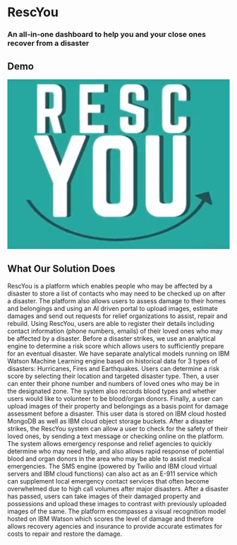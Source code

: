 # RescYou
### An all-in-one dashboard to help you and your close ones recover from a disaster

## Demo

![RescYou](https://github.com/joncady/call-for-code-rescyou/blob/master/thumbnail.PNG)

## What Our Solution Does

RescYou is a platform which enables people who may be affected by a disaster to store a list of contacts who may need to be checked up on after a disaster. The platform also allows users to assess damage to their homes and belongings and using an AI driven portal to upload images, estimate damages and send out requests for relief organizations to assist, repair and rebuild. Using RescYou, users are able to register their details including contact information (phone numbers, emails) of their loved ones who may be affected by a disaster. Before a disaster strikes, we use an analytical engine to determine a risk score which allows users to sufficiently prepare for an eventual disaster. We have separate analytical models running on IBM Watson Machine Learning engine based on historical data for 3 types of disasters: Hurricanes, Fires and Earthquakes. Users can determine a risk score by selecting their location and targeted disaster type. Then, a user can enter their phone number and numbers of loved ones who may be in the designated zone. The system also records blood types and whether users would like to volunteer to be blood/organ donors. Finally, a user can upload images of their property and belongings as a basis point for damage assessment before a disaster. This user data is stored on IBM cloud hosted MongoDB as well as IBM cloud object storage buckets. After a disaster strikes, the RescYou system can allow a user to check for the safety of their loved ones, by sending a text message or checking online on the platform. The system allows emergency response and relief agencies to quickly determine who may need help, and also allows rapid response of potential blood and organ donors in the area who may be able to assist medical emergencies. The SMS engine (powered by Twilio and IBM cloud virtual servers and IBM cloud functions) can also act as an E-911 service which can supplement local emergency contact services that often become overwhelmed due to high call volumes after major disasters. After a disaster has passed, users can take images of their damaged property and possessions and upload these images to contrast with previously uploaded images of the same. The platform encompasses a visual recognition model hosted on IBM Watson which scores the level of damage and therefore allows recovery agencies and insurance to provide accurate estimates for costs to repair and restore the damage.

